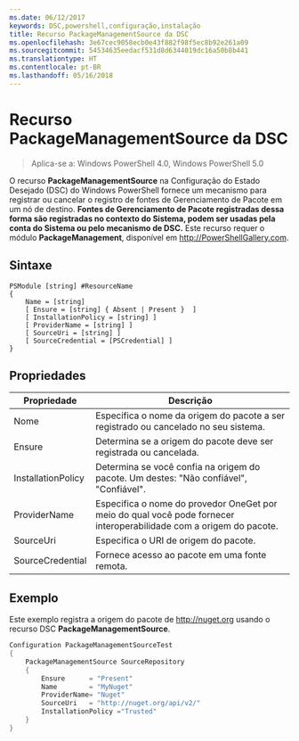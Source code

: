```yaml
---
ms.date: 06/12/2017
keywords: DSC,powershell,configuração,instalação
title: Recurso PackageManagementSource da DSC
ms.openlocfilehash: 3e67cec9058ecb0e43f882f98f5ec8b92e261a09
ms.sourcegitcommit: 54534635eedacf531d8d6344019dc16a50b8b441
ms.translationtype: HT
ms.contentlocale: pt-BR
ms.lasthandoff: 05/16/2018
---
```

# <a name="dsc-packagemanagementsource-resource"></a>Recurso PackageManagementSource da DSC

> Aplica-se a: Windows PowerShell 4.0, Windows PowerShell 5.0

O recurso **PackageManagementSource** na Configuração do Estado Desejado (DSC) do Windows PowerShell fornece um mecanismo para registrar ou cancelar o registro de fontes de Gerenciamento de Pacote em um nó de destino. **Fontes de Gerenciamento de Pacote registradas dessa forma são registradas no contexto do Sistema, podem ser usadas pela conta do Sistema ou pelo mecanismo de DSC.** Este recurso requer o módulo **PackageManagement**, disponível em http://PowerShellGallery.com.

## <a name="syntax"></a>Sintaxe

```
PSModule [string] #ResourceName
{
    Name = [string]
    [ Ensure = [string] { Absent | Present }  ]
    [ InstallationPolicy = [string] ]
    [ ProviderName = [string] ]
    [ SourceUri = [string] ]
    [ SourceCredential = [PSCredential] ]
}
```

## <a name="properties"></a>Propriedades
|  Propriedade  |  Descrição   |
|---|---|
| Nome| Especifica o nome da origem do pacote a ser registrado ou cancelado no seu sistema.|
| Ensure| Determina se a origem do pacote deve ser registrada ou cancelada.|
| InstallationPolicy| Determina se você confia na origem do pacote. Um destes: "Não confiável", "Confiável".|
| ProviderName| Especifica o nome do provedor OneGet por meio do qual você pode fornecer interoperabilidade com a origem do pacote.|
| SourceUri| Especifica o URI de origem do pacote.|
| SourceCredential| Fornece acesso ao pacote em uma fonte remota.|

## <a name="example"></a>Exemplo

Este exemplo registra a origem do pacote de http://nuget.org usando o recurso DSC **PackageManagementSource**.

```powershell
Configuration PackageManagementSourceTest
{
    PackageManagementSource SourceRepository
    {
        Ensure      = "Present"
        Name        = "MyNuget"
        ProviderName= "Nuget"
        SourceUri   = "http://nuget.org/api/v2/"
        InstallationPolicy ="Trusted"
    }
}
```